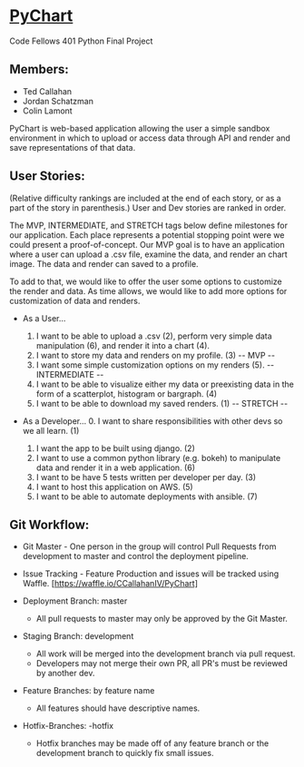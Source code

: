 # [PyChart](https://github.com/CCallahanIV/PyChart)
Code Fellows 401 Python Final Project

## Members:
 * Ted Callahan
 * Jordan Schatzman
 * Colin Lamont

PyChart is web-based application allowing the user a simple sandbox environment in which to upload or access data through API and render and save representations of that data.

## User Stories:
(Relative difficulty rankings are included at the end of each story, or as a part of the story in parenthesis.)
User and Dev stories are ranked in order.

The MVP, INTERMEDIATE, and STRETCH tags below define milestones for our application.  Each place represents a potential stopping point were we could present a proof-of-concept.  Our MVP goal is to have an application where a user can upload a .csv file, examine the data, and render an chart image.  The data and render can saved to a profile.

To add to that, we would like to offer the user some options to customize the render and data.  As time allows, we would like to add more options for customization of data and renders.


 * As a User...
   1. I want to be able to upload a .csv (2), perform very simple data manipulation (6), and render it into a chart (4). 
   2. I want to store my data and renders on my profile. (3)
-- MVP --
   3. I want some simple customization options on my renders (5).
-- INTERMEDIATE --
   4. I want to be able to visualize either my data or preexisting data in the form of a scatterplot, histogram or bargraph. (4)
   5. I want to be able to download my saved renders. (1)
-- STRETCH -- 

 * As a Developer...
   0. I want to share responsibilities with other devs so we all learn. (1)
   1. I want the app to be built using django. (2)
   2. I want to use a common python library (e.g. bokeh) to manipulate data and render it in a web application. (6)
   3. I want to be have 5 tests written per developer per day. (3)
   4. I want to host this application on AWS. (5)
   5. I want to be able to automate deployments with ansible. (7)

## Git Workflow:
 
 * Git Master - One person in the group will control Pull Requests from development to master and control the deployment pipeline.

 * Issue Tracking - Feature Production and issues will be tracked using Waffle. [https://waffle.io/CCallahanIV/PyChart]

 * Deployment Branch: master 
   - All pull requests to master may only be approved by the Git Master.
   
 * Staging Branch: development
   - All work will be merged into the development branch via pull request.  
   - Developers may not merge their own PR, all PR's must be reviewed by another dev.
   
 * Feature Branches: by feature name
   - All features should have descriptive names.
   
 * Hotfix-Branches: <feature or development>-hotfix
   - Hotfix branches may be made off of any feature branch or the development branch to quickly fix small issues.
